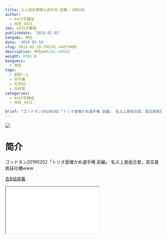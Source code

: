 ```yaml
---
title: 三人组合爱确认选手权-前篇- 190202
author:
  - 4431字幕组
  - 叔叔_4431
zmz: 4431字幕组
publishdate: '2019-02-02'
bangumi: 神舌
date: '2019-02-19'
slug: 2019-02-19-190202-44079408
description: 神舌&#8226;190202
weight: 9781.0
bangumis:
  - 神舌
tags:
  - 剧团一人
  - 矢作兼
  - 东京03
  - 向井慧
categories:
  - 4431字幕组
  - 叔叔_4431

brief: "ゴッドタン20190202「トリオ愛確かめ選手権 前編」 名义上是组合爱，其实是疯狂吐槽www"
---
```

![](https://i.imgur.com/s0C66Oc.jpg)
# 简介  
ゴッドタン20190202「トリオ愛確かめ選手権 前編」
名义上是组合爱，其实是疯狂吐槽www  

[去B站观看](https://www.bilibili.com/video/av44079408/)
<div class ="resp-container"><iframe class="testiframe" src="//player.bilibili.com/player.html?aid=44079408"", scrolling="no", allowfullscreen="true" > </iframe></div> 
